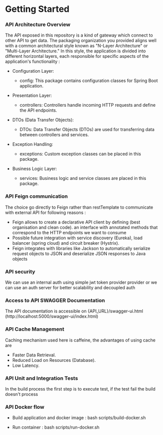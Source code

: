 # Getting Started

### API Architecture Overview
The API exposed in this repository is a kind of gateway which connect to other API to get data.
The packaging organization you provided aligns well with a common architectural style known as "N-Layer Architecture" 
or "Multi-Layer Architecture." In this style, the application is divided into different horizontal layers, 
each responsible for specific aspects of the application's functionality :

- Configuration Layer:
  - config: This package contains configuration classes for Spring Boot application.

- Presentation Layer:
  - controllers: Controllers handle incoming HTTP requests and define the API endpoints.

- DTOs (Data Transfer Objects):
  - DTOs: Data Transfer Objects (DTOs) are used for transferring data between controllers and services.

- Exception Handling:
  - exceptions: Custom exception classes can be placed in this package.

- Business Logic Layer:
  - services: Business logic and service classes are placed in this package.

### API Feign communication
The choice go directly to Feign rather than restTemplate to communicate with external API for following reasons : 
- Feign allows to create a declarative API client by defining (best organisation and clean code). an interface with annotated methods that correspond to the HTTP endpoints we want to consume
- Possible future integration with service discovery (Eureka), load balancer (spring cloud) and circuit breaker (Hystrix).
- Feign integrates with libraries like Jackson to automatically serialize request objects to JSON and deserialize JSON responses to Java objects 


### API security
We can use an internal auth using simple jwt token provider provider or we can use an auth server for better scalability and decoupled auth 

### Access to API SWAGGER Documentation
The API documentation is accessible on {API_URL}/swagger-ui.html (http://localhost:5000/swagger-ui/index.html)

### API Cache Management
Caching mechanism used here is caffeine, the advantages of using cache are 
- Faster Data Retrieval.
- Reduced Load on Resources (Database).
- Low Latency.

### API Unit and Integration Tests
In the build process the first step is to execute test, if the test fail the build doesn't process

### API Docker flow
- Build application and docker image :
  bash scripts/build-docker.sh

- Run container :
  bash scripts/run-docker.sh


